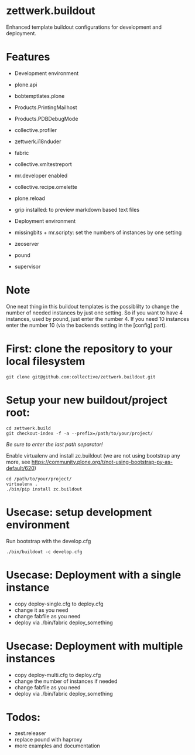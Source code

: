# zettwerk.buildout
Enhanced template buildout configurations for development and deployment.

# Features

* Development environment
 * plone.api
 * bobtemptlates.plone
 * Products.PrintingMailhost
 * Products.PDBDebugMode
 * collective.profiler
 * zettwerk.i18nduder
 * fabric
 * collective.xmltestreport
 * mr.developer enabled
 * collective.recipe.omelette
 * plone.reload
 * grip installed: to preview markdown based text files

* Deployment environment
 * missingbits + mr.scripty: set the numbers of instances by one setting
 * zeoserver
 * pound
 * supervisor


# Note

One neat thing in this buildout templates is the possiblilty to change the number of needed instances by just one setting. So if you want to have 4 instances, used by pound, just enter the number 4. If you need 10 instances enter the number 10 (via the backends setting in the [config] part).

# First: clone the repository to your local filesystem

    git clone git@github.com:collective/zettwerk.buildout.git


# Setup your new buildout/project root:

    cd zettwerk.build
    git checkout-index -f -a --prefix=/path/to/your/project/

_Be sure to enter the last path separator!_

Enable virtualenv and install zc.buildout (we are not using bootstrap any more, see https://community.plone.org/t/not-using-bootstrap-py-as-default/620)

    cd /path/to/your/project/
    virtualenv .
    ./bin/pip install zc.buildout

# Usecase: setup development environment

Run bootstrap with the develop.cfg

    ./bin/buildout -c develop.cfg

# Usecase: Deployment with a single instance

* copy deploy-single.cfg to deploy.cfg
* change it as you need
* change fabfile as you need
* deploy via ./bin/fabric deploy_something

# Usecase: Deployment with multiple instances

* copy deploy-multi.cfg to deploy.cfg
* change the number of instances if needed
* change fabfile as you need
* deploy via ./bin/fabric deploy_something

# Todos:
* zest.releaser
* replace pound with haproxy
* more examples and documentation
